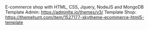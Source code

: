 E-commerce shop with HTML, CSS, Jquery, NodeJS and MongoDB
Template Admin: https://adminlte.io/themes/v3/
Template Shop: https://themehunt.com/item/1527177-skytheme-ecommerce-html5-template
